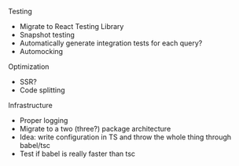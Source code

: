 Testing

- Migrate to React Testing Library
- Snapshot testing
- Automatically generate integration tests for each query?
- Automocking

Optimization

- SSR?
- Code splitting

Infrastructure

- Proper logging
- Migrate to a two (three?) package architecture
- Idea: write configuration in TS and throw the whole thing through babel/tsc
- Test if babel is really faster than tsc
